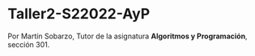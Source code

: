 # Taller2-S22022-AyP
Por Martín Sobarzo, Tutor de la asignatura **Algoritmos y  Programación**, sección 301. 